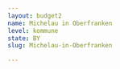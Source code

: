 ```yaml
---
layout: budget2
name: Michelau in Oberfranken
level: kommune
state: BY
slug: Michelau-in-Oberfranken

---
```



